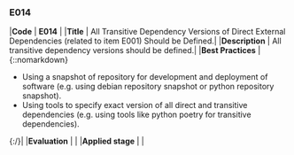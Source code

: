 ### E014

|**Code**           | **E014** |
|**Title**          | All Transitive Dependency Versions of Direct External Dependencies (related to item E001) Should be Defined.|
|**Description**    | All transitive dependency versions should be defined.|
|**Best Practices** | {::nomarkdown}<ul><li>Using a snapshot of repository for development and deployment of software (e.g. using debian repository snapshot or python repository snapshot).</li><li>Using tools to specify exact version of all direct and transitive dependencies (e.g. using tools like python poetry for transitive dependencies).</li></ul>{:/}|
|**Evaluation**     | |
|**Applied stage**  | |
